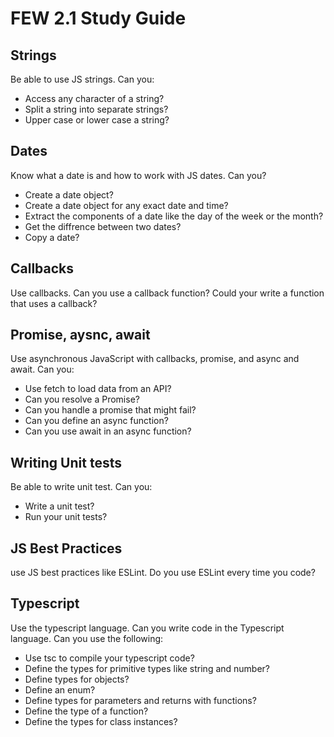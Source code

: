 # FEW 2.1 Study Guide 

## Strings

Be able to use JS strings. Can you: 

- Access any character of a string? 
- Split a string into separate strings?
- Upper case or lower case a string?

## Dates

Know what a date is and how to work with JS dates. Can you?

- Create a date object?
- Create a date object for any exact date and time?
- Extract the components of a date like the day of the week or the month?
- Get the diffrence between two dates?
- Copy a date?

## Callbacks

Use callbacks. Can you use a callback function? Could your write a function that uses a callback?

## Promise, aysnc, await

Use asynchronous JavaScript with callbacks, promise, and async and await. Can you:

- Use fetch to load data from an API?
- Can you resolve a Promise? 
- Can you handle a promise that might fail? 
- Can you define an async function? 
- Can you use await in an async function? 

## Writing Unit tests

Be able to write unit test. Can you: 

- Write a unit test?
- Run your unit tests?

## JS Best Practices 

use JS best practices like ESLint. Do you use ESLint every time you code? 

## Typescript

Use the typescript language. Can you write code in the Typescript language. Can you use the following: 

- Use tsc to compile your typescript code?
- Define the types for primitive types like string and number?
- Define types for objects? 
- Define an enum?
- Define types for parameters and returns with functions? 
- Define the type of a function? 
- Define the types for class instances?
